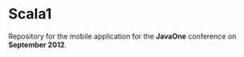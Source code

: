 Scala1
======

Repository for the mobile application for the **JavaOne** conference on **September 2012**.

